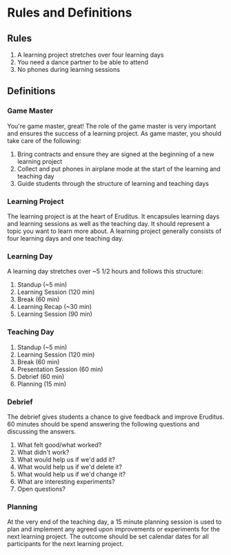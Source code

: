 # Rules and Definitions

## Rules

1. A learning project stretches over four learning days
2. You need a dance partner to be able to attend
3. No phones during learning sessions

## Definitions

### Game Master

You're game master, great! The role of the game master is very important and ensures the success of a learning project. As game master, you should take care of the following:

1. Bring contracts and ensure they are signed at the beginning of a new learning project
2. Collect and put phones in airplane mode at the start of the learning and teaching day
3. Guide students through the structure of learning and teaching days

### Learning Project

The learning project is at the heart of Eruditus. It encapsules learning days and learning sessions as well as the teaching day. It should represent a topic you want to learn more about. A learning project generally consists of four learning days and one teaching day.

### Learning Day

A learning day stretches over ~5 1/2 hours and follows this structure:

1. Standup (~5 min)
2. Learning Session (120 min)
3. Break (60 min)
4. Learning Recap (~30 min)
5. Learning Session (90 min)

### Teaching Day

1. Standup (~5 min)
2. Learning Session (120 min)
3. Break (60 min)
4. Presentation Session (60 min)
5. Debrief (60 min)
6. Planning (15 min)

### Debrief

The debrief gives students a chance to give feedback and improve Eruditus. 60 minutes should be spend answering the following questions and discussing the answers.

1. What felt good/what worked?
2. What didn't work?
3. What would help us if we'd add it?
4. What would help us if we'd delete it?
5. What would help us if we'd change it?
6. What are interesting experiments?
7. Open questions?

### Planning

At the very end of the teaching day, a 15 minute planning session is used to plan and implement any agreed upon improvements or experiments for the next learning project. The outcome should be set calendar dates for all participants for the next learning project.
